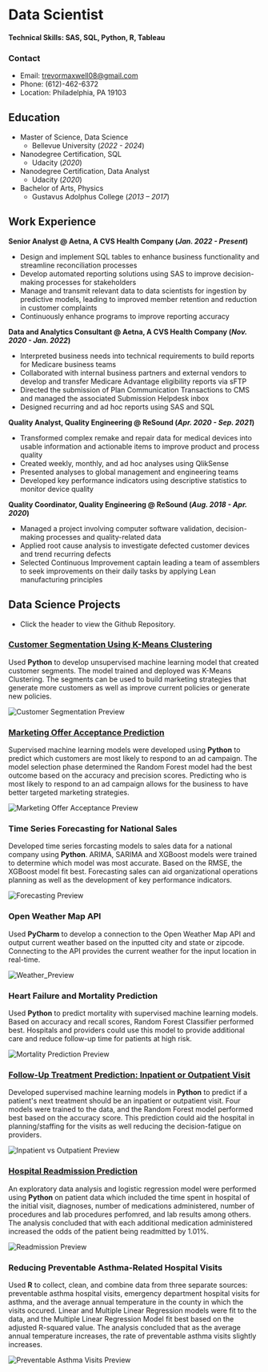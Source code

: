 # Data Scientist

#### Technical Skills: SAS, SQL, Python, R, Tableau

### Contact
- Email: trevormaxwell08@gmail.com
- Phone: (612)-462-6372
- Location: Philadelphia, PA 19103

## Education
- Master of Science, Data Science
  - Bellevue University (_2022 - 2024_)
- Nanodegree Certification, SQL
  - Udacity (_2020_)
- Nanodegree Certification, Data Analyst
  - Udacity (_2020_)
- Bachelor of Arts, Physics
  - Gustavus Adolphus College (_2013 – 2017_)

## Work Experience
**Senior Analyst @ Aetna, A CVS Health Company (_Jan. 2022 - Present_)**
- Design and implement SQL tables to enhance business functionality and streamline reconciliation processes
- Develop automated reporting solutions using SAS to improve decision-making processes for stakeholders
- Manage and transmit relevant data to data scientists for ingestion by predictive models, leading to improved member retention and reduction in customer complaints
- Continuously enhance programs to improve reporting accuracy

**Data and Analytics Consultant @ Aetna, A CVS Health Company (_Nov. 2020 - Jan. 2022_)**
- Interpreted business needs into technical requirements to build reports for Medicare business teams
- Collaborated with internal business partners and external vendors to develop and transfer Medicare Advantage eligibility reports via sFTP
- Directed the submission of Plan Communication Transactions to CMS and managed the associated Submission Helpdesk inbox   
- Designed recurring and ad hoc reports using SAS and SQL

**Quality Analyst, Quality Engineering @ ReSound (_Apr. 2020 - Sep. 2021_)**
- Transformed complex remake and repair data for medical devices into usable information and actionable items to  improve product and process quality
- Created weekly, monthly, and ad hoc analyses using QlikSense
- Presented analyses to global management and engineering teams
- Developed key performance indicators using descriptive statistics to monitor device quality

**Quality Coordinator, Quality Engineering @ ReSound (_Aug. 2018 - Apr. 2020_)**
- Managed a project involving computer software validation, decision-making processes and quality-related data
- Applied root cause analysis to investigate defected customer devices and trend recurring defects
- Selected Continuous Improvement captain leading a team of assemblers to seek improvements on their daily tasks by applying Lean manufacturing principles

 
## Data Science Projects
- Click the header to view the Github Repository.

### [Customer Segmentation Using K-Means Clustering](https://github.com/trevormaxwell/Customer-Segmentation-Using-K-Means-Clustering)
Used **Python** to develop unsupervised machine learning model that created customer segments. The model trained and deployed was K-Means Clustering. The segments can be used to build marketing strategies that generate more customers as well as improve current policies or generate new policies. 

![Customer Segmentation Preview](/assets/images/Customer_Segmentation_Preview_v2.jpeg)

 
### [Marketing Offer Acceptance Prediction](https://github.com/trevormaxwell/Marketing-Offer-Acceptance-Prediction)
Supervised machine learning models were developed using **Python** to predict which customers are most likely to respond to an ad campaign. The model selection phase determined the Random Forest model had the best outcome based on the accuracy and precision scores. Predicting who is most likely to respond to an ad campaign allows for the business to have better targeted marketing strategies.  

![Marketing Offer Acceptance Preview](/assets/images/Marketing_Campaign_Preview.jpg)

 
### Time Series Forecasting for National Sales
Developed time series forcasting models to sales data for a national company using **Python**. ARIMA, SARIMA and XGBoost models were trained to determine which model was most accurate. Based on the RMSE, the XGBoost model fit best. Forecasting sales can aid organizational operations planning as well as the development of key performance indicators.

![Forecasting Preview](/assets/images/Forecasting_Preview.jpg)

 
### Open Weather Map API
Used **PyCharm** to develop a connection to the Open Weather Map API and output current weather based on the inputted city and state or zipcode. Connecting to the API provides the current weather for the input location in real-time.

![Weather_Preview](/assets/images/Weather_Preview.jpg)

### Heart Failure and Mortality Prediction
Used **Python** to predict mortality with supervised machine learning models. Based on accuracy and recall scores, Random Forest Classifier performed best. Hospitals and providers could use this model to provide additional care and reduce follow-up time for patients at high risk. 

![Mortality Prediction Preview](/assets/images/Mortality_Prediction_Preview.jpg)
 
### [Follow-Up Treatment Prediction: Inpatient or Outpatient Visit](https://github.com/trevormaxwell/Follow-Up-Treatment-Prediction)
Developed supervised machine learning models in **Python** to predict if a patient's next treatment should be an inpatient or outpatient visit. Four models were trained to the data, and the Random Forest model performed best based on the accuracy score. This prediction could aid the hospital in planning/staffing for the visits as well reducing the decision-fatigue on providers.

![Inpatient vs Outpatient Preview](/assets/images/Inpatient_vs_Outpatient_Preview.jpg)

### [Hospital Readmission Prediction](https://github.com/trevormaxwell/Hospital-Readmissions-Analysis/tree/main)
An exploratory data analysis and logistic regression model were performed using **Python** on patient data which included the time spent in hospital of the initial visit, diagnoses, number of medications administered, number of procedures and lab procedures perfomred, and lab results among others. The analysis concluded that with each additional medication administered increased the odds of the patient being readmitted by 1.01%.

![Readmission Preview](/assets/images/Readmission_Preview.jpg)

### Reducing Preventable Asthma-Related Hospital Visits
Used **R** to collect, clean, and combine data from three separate sources: preventable asthma hospital visits, emergency department hospital visits for asthma, and the average annual temperature in the county in which the visits occured. Linear and Multiple Linear Regression models were fit to the data, and the Multiple Linear Regression Model fit best based on the adjusted R-squared value. The analysis concluded that as the average annual temperature increases, the rate of preventable asthma visits slightly increases.  

![Preventable Asthma Visits Preview](/assets/images/Preventable_Asthma_Visits_Preview.jpg)

